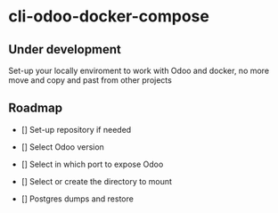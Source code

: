 # cli-odoo-docker-compose

## Under development

Set-up your locally enviroment to work with Odoo and docker, no more move and copy and past from other projects


## Roadmap

- [] Set-up repository if needed

- [] Select Odoo version

- [] Select in which port to expose Odoo

- [] Select or create the directory to mount

- [] Postgres dumps and restore 
